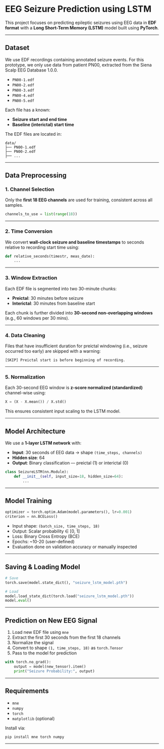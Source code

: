 #  EEG Seizure Prediction using LSTM 

This project focuses on predicting epileptic seizures using EEG data in **EDF format** with a **Long Short-Term Memory (LSTM)** model built using **PyTorch**.

---

##  Dataset

We use EDF recordings containing annotated seizure events. For this prototype, we only use data from patient PN00, extracted from the Siena Scalp EEG Database 1.0.0.

- `PN00-1.edf`
- `PN00-2.edf`
- `PN00-3.edf`
- `PN00-4.edf`
- `PN00-5.edf`

Each file has a known:

- **Seizure start and end time**
- **Baseline (interictal) start time**

The EDF files are located in:

```
data/
├── PN00-1.edf
├── PN00-2.edf
├── ...
```

---

##  Data Preprocessing

###  1. Channel Selection

Only the **first 18 EEG channels** are used for training, consistent across all samples.

```python
channels_to_use = list(range(18))
```

---

###  2. Time Conversion

We convert **wall-clock seizure and baseline timestamps** to seconds relative to recording start time using:

```python
def relative_seconds(timestr, meas_date):
    ...
```

---

###  3. Window Extraction

Each EDF file is segmented into two 30-minute chunks:

- **Preictal**: 30 minutes before seizure
- **Interictal**: 30 minutes from baseline start

Each chunk is further divided into **30-second non-overlapping windows** (e.g., 60 windows per 30 mins).

---

###  4. Data Cleaning

Files that have insufficient duration for preictal windowing (i.e., seizure occurred too early) are skipped with a warning:

```
[SKIP] Preictal start is before beginning of recording.
```

---

###  5. Normalization

Each 30-second EEG window is **z-score normalized (standardized)** channel-wise using:

```python
X = (X - X.mean()) / X.std()
```

This ensures consistent input scaling to the LSTM model.

---

##  Model Architecture

We use a **1-layer LSTM network** with:

- **Input**: 30 seconds of EEG data → shape `(time_steps, channels)`
- **Hidden size**: 64
- **Output**: Binary classification — preictal (1) or interictal (0)

```python
class SeizureLSTM(nn.Module):
    def __init__(self, input_size=18, hidden_size=64):
        ...
```

---

##  Model Training

```python
optimizer = torch.optim.Adam(model.parameters(), lr=0.001)
criterion = nn.BCELoss()
```

- Input shape: `(batch_size, time_steps, 18)`
- Output: Scalar probability ∈ [0, 1]
- Loss: Binary Cross Entropy (BCE)
- Epochs: \~10-20 (user-defined)
- Evaluation done on validation accuracy or manually inspected

---

##  Saving & Loading Model

```python
# Save
torch.save(model.state_dict(), "seizure_lstm_model.pth")

# Load
model.load_state_dict(torch.load("seizure_lstm_model.pth"))
model.eval()
```

---

##  Prediction on New EEG Signal

1. Load new EDF file using `mne`
2. Extract the first 30 seconds from the first 18 channels
3. Normalize the signal
4. Convert to shape `(1, time_steps, 18)` as `torch.Tensor`
5. Pass to the model for prediction

```python
with torch.no_grad():
    output = model(new_tensor).item()
    print("Seizure Probability:", output)
```

---

##  Requirements

- `mne`
- `numpy`
- `torch`
- `matplotlib` (optional)

Install via:

```bash
pip install mne torch numpy
```

---




